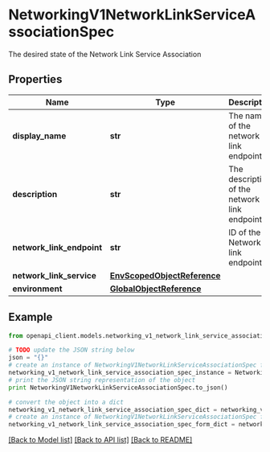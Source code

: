 # NetworkingV1NetworkLinkServiceAssociationSpec

The desired state of the Network Link Service Association

## Properties
Name | Type | Description | Notes
------------ | ------------- | ------------- | -------------
**display_name** | **str** | The name of the network link endpoint | [optional] [readonly] 
**description** | **str** | The description of the network link endpoint | [optional] [readonly] 
**network_link_endpoint** | **str** | ID of the Network link endpoint. | [optional] [readonly] 
**network_link_service** | [**EnvScopedObjectReference**](EnvScopedObjectReference.md) |  | [optional] 
**environment** | [**GlobalObjectReference**](GlobalObjectReference.md) |  | [optional] 

## Example

```python
from openapi_client.models.networking_v1_network_link_service_association_spec import NetworkingV1NetworkLinkServiceAssociationSpec

# TODO update the JSON string below
json = "{}"
# create an instance of NetworkingV1NetworkLinkServiceAssociationSpec from a JSON string
networking_v1_network_link_service_association_spec_instance = NetworkingV1NetworkLinkServiceAssociationSpec.from_json(json)
# print the JSON string representation of the object
print NetworkingV1NetworkLinkServiceAssociationSpec.to_json()

# convert the object into a dict
networking_v1_network_link_service_association_spec_dict = networking_v1_network_link_service_association_spec_instance.to_dict()
# create an instance of NetworkingV1NetworkLinkServiceAssociationSpec from a dict
networking_v1_network_link_service_association_spec_form_dict = networking_v1_network_link_service_association_spec.from_dict(networking_v1_network_link_service_association_spec_dict)
```
[[Back to Model list]](../ccloud/README.md#documentation-for-models) [[Back to API list]](../ccloud/README.md#documentation-for-api-endpoints) [[Back to README]](../ccloud/README.md)


